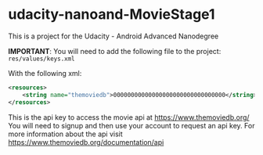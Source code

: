 # udacity-nanoand-MovieStage1
This is a project for the Udacity - Android Advanced Nanodegree

**IMPORTANT**: You will need to add the following file to the project:
`res/values/keys.xml`

With the following xml:
```xml
<resources>
    <string name="themoviedb">00000000000000000000000000000000</string>
</resources>
```
This is the api key to access the movie api at https://www.themoviedb.org/
You will need to signup and then use your account to request an api key. For more information about the api visit https://www.themoviedb.org/documentation/api

